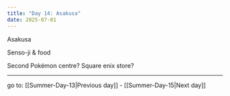 ```yaml
---
title: "Day 14: Asakusa"
date: 2025-07-01
---
```

Asakusa

Senso-ji & food

Second Pokémon centre? 
Square enix store?

---

go to: [[Summer-Day-13|Previous day]] - [[Summer-Day-15|Next day]]